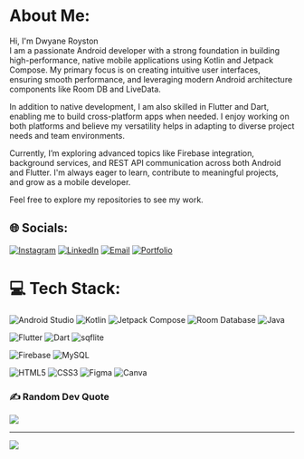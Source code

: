 #  About Me:
Hi, I'm Dwyane Royston<br>
I am a passionate Android developer with a strong foundation in building high-performance, native mobile applications using Kotlin and Jetpack Compose. My primary focus is on creating intuitive user interfaces, ensuring smooth performance, and leveraging modern Android architecture components like Room DB and LiveData.

In addition to native development, I am also skilled in Flutter and Dart, enabling me to build cross-platform apps when needed. I enjoy working on both platforms and believe my versatility helps in adapting to diverse project needs and team environments.

Currently, I’m exploring advanced topics like Firebase integration, background services, and REST API communication across both Android and Flutter. I'm always eager to learn, contribute to meaningful projects, and grow as a mobile developer.

Feel free to explore my repositories to see my work.

## 🌐 Socials:
[![Instagram](https://img.shields.io/badge/Instagram-%23E4405F.svg?logo=Instagram&logoColor=white)](https://instagram.com/royystonnnn)  [![LinkedIn](https://img.shields.io/badge/LinkedIn-%230077B5.svg?logo=linkedin&logoColor=white)](https://linkedin.com/in/dwyane-royston)  [![Email](https://img.shields.io/badge/Email-D14836?logo=gmail&logoColor=white)](mailto:dwyaneroyston1105@gmail.com)  [![Portfolio](https://img.shields.io/badge/Portfolio-000000?style=for-the-badge&logo=About.me&logoColor=white)](https://dwyaneroyston.github.io/)

# 💻 Tech Stack:

![Android Studio](https://img.shields.io/badge/Android%20Studio-3DDC84.svg?style=for-the-badge&logo=android-studio&logoColor=white) 
![Kotlin](https://img.shields.io/badge/Kotlin-%230095D5.svg?style=for-the-badge&logo=kotlin&logoColor=white) 
![Jetpack Compose](https://img.shields.io/badge/Jetpack%20Compose-%230099F7.svg?style=for-the-badge&logo=android&logoColor=white) 
![Room Database](https://img.shields.io/badge/Room-%23F57C00.svg?style=for-the-badge&logo=sqlite&logoColor=white) 
![Java](https://img.shields.io/badge/Java-%23b07219.svg?style=for-the-badge&logo=openjdk&logoColor=white) 

![Flutter](https://img.shields.io/badge/Flutter-%2302569B.svg?style=for-the-badge&logo=flutter&logoColor=white) 
![Dart](https://img.shields.io/badge/Dart-%230175C2.svg?style=for-the-badge&logo=dart&logoColor=white)
![sqflite](https://img.shields.io/badge/Sqflite-%23003B57.svg?style=for-the-badge&logo=sqlite&logoColor=white)

![Firebase](https://img.shields.io/badge/Firebase-%23FFCA28.svg?style=for-the-badge&logo=firebase&logoColor=black) 
![MySQL](https://img.shields.io/badge/MySQL-%234479A1.svg?style=for-the-badge&logo=mysql&logoColor=white) 

![HTML5](https://img.shields.io/badge/HTML5-%23E34F26.svg?style=for-the-badge&logo=html5&logoColor=white) 
![CSS3](https://img.shields.io/badge/CSS3-%231572B6.svg?style=for-the-badge&logo=css3&logoColor=white) 
![Figma](https://img.shields.io/badge/Figma-%23F24E1E.svg?style=for-the-badge&logo=figma&logoColor=white) 
![Canva](https://img.shields.io/badge/Canva-%2300C4CC.svg?style=for-the-badge&logo=canva&logoColor=white)


### ✍️ Random Dev Quote
![](https://quotes-github-readme.vercel.app/api?type=horizontal&theme=dark)

---
[![](https://visitcount.itsvg.in/api?id=dwyaneroyston&icon=0&color=0)](https://visitcount.itsvg.in)
